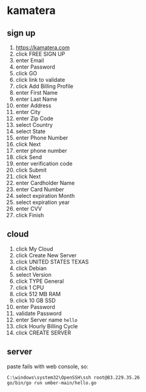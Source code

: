 # kamatera

## sign up

1. https://kamatera.com
2. click FREE SIGN UP
3. enter Email
4. enter Password
5. click GO
6. click link to validate
7. click Add Billing Profile
8. enter First Name
9. enter Last Name
10. enter Address
11. enter City
12. enter Zip Code
13. select Country
14. select State
15. enter Phone Number
16. click Next
17. enter phone number
18. click Send
19. enter verification code
20. click Submit
21. click Next
22. enter Cardholder Name
23. enter Card Number
24. select expiration Month
25. select expiration year
26. enter CVV
27. click Finish

## cloud

1. click My Cloud
2. click Create New Server
3. click UNITED STATES TEXAS
4. click Debian
5. select Version
6. click TYPE General
7. click 1 CPU
8. click 512 MB RAM
9. click 10 GB SSD
10. enter Password
11. validate Password
12. enter Server name `hello`
13. click Hourly Billing Cycle
14. click CREATE SERVER

## server

paste fails with web console, so:

~~~
C:\windows\system32\OpenSSH\ssh root@83.229.35.26
go/bin/go run umber-main/hello.go
~~~
